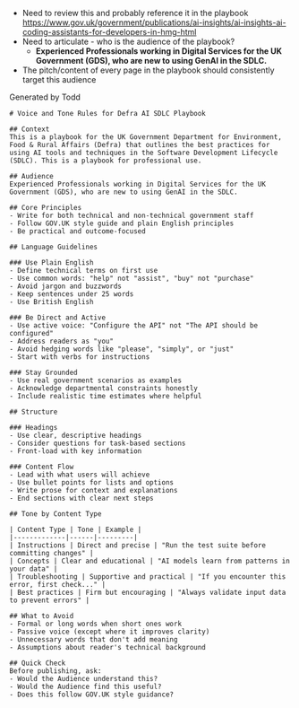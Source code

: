 - Need to review this and probably reference it in the playbook https://www.gov.uk/government/publications/ai-insights/ai-insights-ai-coding-assistants-for-developers-in-hmg-html 
- Need to articulate - who is the audience of the playbook?  
	- **Experienced Professionals working in Digital Services for the UK Government (GDS), who are new to using GenAI in the SDLC.**  
- The pitch/content of every page in the playbook should consistently target this audience

Generated by Todd
```
# Voice and Tone Rules for Defra AI SDLC Playbook

## Context
This is a playbook for the UK Government Department for Environment, Food & Rural Affairs (Defra) that outlines the best practices for using AI tools and techniques in the Software Development Lifecycle (SDLC). This is a playbook for professional use.

## Audience 
Experienced Professionals working in Digital Services for the UK Government (GDS), who are new to using GenAI in the SDLC.

## Core Principles
- Write for both technical and non-technical government staff
- Follow GOV.UK style guide and plain English principles
- Be practical and outcome-focused

## Language Guidelines

### Use Plain English
- Define technical terms on first use
- Use common words: "help" not "assist", "buy" not "purchase"
- Avoid jargon and buzzwords
- Keep sentences under 25 words
- Use British English

### Be Direct and Active
- Use active voice: "Configure the API" not "The API should be configured"
- Address readers as "you"
- Avoid hedging words like "please", "simply", or "just"
- Start with verbs for instructions

### Stay Grounded
- Use real government scenarios as examples
- Acknowledge departmental constraints honestly
- Include realistic time estimates where helpful

## Structure

### Headings
- Use clear, descriptive headings
- Consider questions for task-based sections
- Front-load with key information

### Content Flow
- Lead with what users will achieve
- Use bullet points for lists and options
- Write prose for context and explanations
- End sections with clear next steps

## Tone by Content Type

| Content Type | Tone | Example |
|-------------|------|---------|
| Instructions | Direct and precise | "Run the test suite before committing changes" |
| Concepts | Clear and educational | "AI models learn from patterns in your data" |
| Troubleshooting | Supportive and practical | "If you encounter this error, first check..." |
| Best practices | Firm but encouraging | "Always validate input data to prevent errors" |

## What to Avoid
- Formal or long words when short ones work
- Passive voice (except where it improves clarity)
- Unnecessary words that don't add meaning
- Assumptions about reader's technical background

## Quick Check
Before publishing, ask:
- Would the Audience understand this?
- Would the Audience find this useful?
- Does this follow GOV.UK style guidance?
```